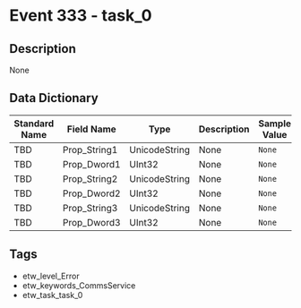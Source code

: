 # Event 333 - task_0

## Description
None

## Data Dictionary
|Standard Name|Field Name|Type|Description|Sample Value|
|---|---|---|---|---|
|TBD|Prop_String1|UnicodeString|None|`None`|
|TBD|Prop_Dword1|UInt32|None|`None`|
|TBD|Prop_String2|UnicodeString|None|`None`|
|TBD|Prop_Dword2|UInt32|None|`None`|
|TBD|Prop_String3|UnicodeString|None|`None`|
|TBD|Prop_Dword3|UInt32|None|`None`|

## Tags
* etw_level_Error
* etw_keywords_CommsService
* etw_task_task_0